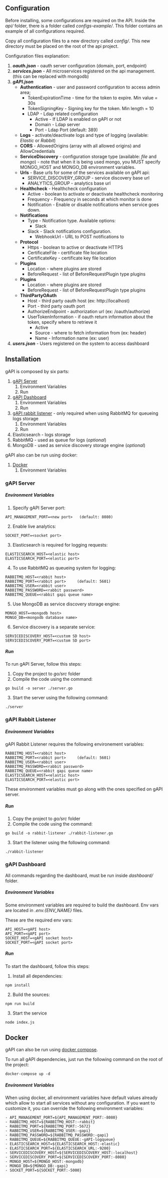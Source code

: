 ## Configuration

Before installing, some configurations are required on the API. Inside the _api/_ folder, there is a folder called _configs-example/_. This folder contains an example of all configurations required.

Copy all configuration files to a new directory called _config/_. This new directory must be placed on the root of the api project.

Configuration files explanation:

1. **_oauth.json_** - oauth server configuration (domain, port, endpoint)
2. **_services.json_** - All microservices registered on the api management. (this can be replaced with mongodb)
3. **_gAPI.json_**
   - **Authentication** - user and password configuration to access admin area;
     - TokenExpirationTime - time for the token to expire. Min value = 30s
     - TokenSigningKey - Signing key for the token. Min length = 10
     - LDAP - Ldap related configuration
       - Active - If LDAP is enabled on gAPI or not
       - Domain - Ldap server
       - Port - Ldap Port (default: 389)
   - **Logs** - activate/deactivate logs and type of logging (available: _Elastic_ or _Rabbit_)
   - **CORS** - AllowedOrigins (array with all allowed origins) and AllowCredentials
   - **ServiceDiscovery** - configuration storage type (available: _file_ and _mongo_) - note that when it is being used mongo, you MUST specify MONGO_HOST and MONGO_DB environment variables.
   - **Urls** - Base urls for some of the services available on gAPI api:
     - SERVICE_DISCOVERY_GROUP - service discovery base url
     - ANALYTICS_GROUP - analytics base url
   - **Healthcheck** - Healthcheck configuration
     - Active - boolean to activate or deactivate healthcheck monitoring
     - Frequency - Frequency in seconds at which monitor is done
     - Notification - Enable or disable notifications when service goes down.
   - **Notifications**
     - Type - Notification type. Available options:
       - Slack
     - Slack - Slack notifications configuration.
       - WebhookUrl - URL to POST notifications to
   - **Protocol**
     - Https - boolean to active or deactivate HTTPS
     - CertificateFile - certificate file location
     - CertificateKey - certificate key file location
   - **Plugins**
     - Location - where plugins are stored
     - BeforeRequest - list of BeforeRequestPlugin type plugins
   - **Plugins**
     - Location - where plugins are stored
     - BeforeRequest - list of BeforeRequestPlugin type plugins
   - **ThirdPartyOAuth**
     - Host - third party oauth host (ex: http://localhost)
     - Port - third party oauth port
     - AuthorizeEndpoint - authorization url (ex: /oauth/authorize)
     - UserTokenInformation - if oauth return information about the token, specify where to retrieve it
       - Active
       - Source - where to fetch information from (ex: header)
       - Name - Information name (ex: user)
4. **_users.json_** - Users registered on the system to access dashboard

## Installation

gAPI is composed by six parts:

1. [gAPI Server](#gapi-server "gAPI Server")
   1. Environment Variables
   2. Run
2. [gAPI Dashboard](#gapi-dashboard "gAPI Dashboard")
   1. Environment Variables
   2. Run
3. [gAPI rabbit listener](#gapi-rabbit-listener "gAPI rabbit listener") - only required when using RabbitMQ for queueing logs storage
   1. Environment Variables
   2. Run
4. Elasticsearch - logs storage
5. RabbitMQ - used as queue for logs (_optional_)
6. MongoDB - used as service discovery storage engine (_optional_)

gAPI also can be run using docker:

1. [Docker](#docker "gAPI Docker")
   1. Environment Variables

### gAPI Server

##### Environment Variables

1. Specify gAPI Server port:

```
API_MANAGEMENT_PORT=<new port>   (default: 8080)
```

2. Enable live analytics:

```
SOCKET_PORT=<socket port>
```

3. Elasticsearch is required for logging requests:

```
ELASTICSEARCH_HOST=<elastic host>
ELASTICSEARCH_PORT=<elastic port>
```

4. To use RabbitMQ as queueing system for logging:

```
RABBITMQ_HOST=<rabbit host>
RABBITMQ_PORT=<rabbit port>     (default: 5601)
RABBITMQ_USER=<rabbit user>
RABBITMQ_PASSWORD=<rabbit password>
RABBITMQ_QUEUE=<rabbit gapi queue name>
```

5. Use MongoDB as service discovery storage engine:

```
MONGO_HOST=<mongodb host>
MONGO_DB=<mongodb database name>
```

6. Service discovery is a separate service:

```
SERVICEDISCOVERY_HOST=<custom SD host>
SERVICEDISCOVERY_PORT=<custom SD port>
```

##### Run

To run gAPI Server, follow this steps:

1. Copy the project to _go/src_ folder
2. Compile the code using the command:

```
go build -o server ./server.go
```

3. Start the server using the following command:

```
./server
```

### gAPI Rabbit Listener

##### Environment Variables

gAPI Rabbit Listener requires the following environement variables:

```
RABBITMQ_HOST=<rabbit host>
RABBITMQ_PORT=<rabbit port>     (default: 5601)
RABBITMQ_USER=<rabbit user>
RABBITMQ_PASSWORD=<rabbit password>
RABBITMQ_QUEUE=<rabbit gapi queue name>
ELASTICSEARCH_HOST=<elastic host>
ELASTICSEARCH_PORT=<elastic port>
```

These environment variables must go along with the ones specified on gAPI server.

##### Run

1. Copy the project to _go/src_ folder
2. Compile the code using the command:

```
go build -o rabbit-listener ./rabbit-listener.go
```

3. Start the listener using the following command:

```
./rabbit-listener
```

### gAPI Dashboard

All commands regarding the dashboard, must be run inside _dashboard/_ folder.

##### Environment Variables

Some environment variables are required to build the dashboard. Env vars are located in _.env.{ENV_NAME}_ files.

These are the required env vars:

```
API_HOST=<gAPI host>
API_PORT=<gAPI port>
SOCKET_HOST=<gAPI socket host>
SOCKET_PORT=<gAPI socket port>
```

##### Run

To start the dashboard, follow this steps:

1. Install all dependencies:

```
npm install
```

2. Build the sources:

```
npm run build
```

3. Start the service

```
node index.js
```

## Docker

gAPI can also be run using [docker compose](https://docs.docker.com/compose/).

To run all gAPI dependencies, just run the following command on the root of the project:

```
docker-compose up -d
```

##### Environment Variables

When using docker, all environment variables have default values already which allow to start all services without any configuration.
If you want to customize it, you can override the following environment variables:

```
- API_MANAGEMENT_PORT=${API_MANAGEMENT_PORT:-8080}
- RABBITMQ_HOST=${RABBITMQ_HOST:-rabbit}
- RABBITMQ_PORT=${RABBITMQ_PORT:-5672}
- RABBITMQ_USER=${RABBITMQ_USER:-gapi}
- RABBITMQ_PASSWORD=${RABBITMQ_PASSWORD:-gapi}
- RABBITMQ_QUEUE=${RABBITMQ_QUEUE:-gAPI-logqueue}
- ELASTICSEARCH_HOST=${ELASTICSEARCH_HOST:-elastic}
- ELASTICSEARCH_PORT=${ELASTICSEARCH_URL:-9200}
- SERVICEDISCOVERY_HOST=${SERVICEDISCOVERY_HOST:-localhost}
- SERVICEDISCOVERY_PORT=${SERVICEDISCOVERY_PORT:-8080}
- MONGO_HOST=${MONGO_HOST:-mongodb}
- MONGO_DB=${MONGO_DB:-gapi}
- SOCKET_PORT=${SOCKET_PORT:-5000}
```
